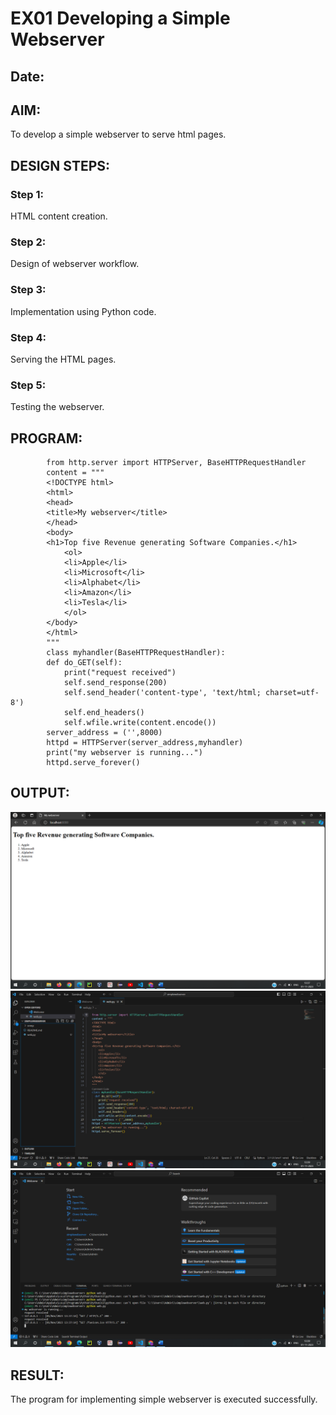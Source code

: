 # EX01 Developing a Simple Webserver
## Date:

## AIM:
To develop a simple webserver to serve html pages.

## DESIGN STEPS:
### Step 1: 
HTML content creation.

### Step 2:
Design of webserver workflow.

### Step 3:
Implementation using Python code.

### Step 4:
Serving the HTML pages.

### Step 5:
Testing the webserver.

## PROGRAM:

            from http.server import HTTPServer, BaseHTTPRequestHandler
            content = """
            <!DOCTYPE html>
            <html>
            <head>
            <title>My webserver</title>
            </head>
            <body>
            <h1>Top five Revenue generating Software Companies.</h1>
                <ol>
                <li>Apple</li>
                <li>Microsoft</li>
                <li>Alphabet</li>
                <li>Amazon</li>
                <li>Tesla</li>
                </ol>
            </body>
            </html>
            """
            class myhandler(BaseHTTPRequestHandler):
            def do_GET(self):
                print("request received")
                self.send_response(200)
                self.send_header('content-type', 'text/html; charset=utf-8')
                self.end_headers()
                self.wfile.write(content.encode())
            server_address = ('',8000)
            httpd = HTTPServer(server_address,myhandler)
            print("my webserver is running...")
            httpd.serve_forever()

## OUTPUT:

![Alt text](<Screenshot (418).png>)
![Alt text](<Screenshot (419).png>)
![Alt text](<Screenshot (420).png>)
## RESULT:
The program for implementing simple webserver is executed successfully.
